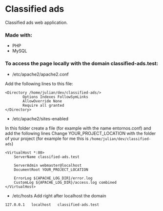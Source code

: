 # Classified ads
Classified ads web application.

### Made with:
- PHP
- MySQL

### To access the page locally with the domain classified-ads.test:
- /etc/apache2/apache2.conf

Add the following lines to this file:
```
<Directory /home/julian/dev/classified-ads/>
        Options Indexes FollowSymLinks
        AllowOverride None
        Require all granted
</Directory>
```
- /etc/apache2/sites-enabled

In this folder create a file (for example with the name entornos.conf) and add the following lines
Change YOUR_PROJECT_LOCATION with the folder of your project (for example for me this is `/home/julian/dev/classified-ads`)
```
<VirtualHost *:80>
	ServerName classified-ads.test

	ServerAdmin webmaster@localhost
	DocumentRoot YOUR_PROJECT_LOCATION

	ErrorLog ${APACHE_LOG_DIR}/error.log
	CustomLog ${APACHE_LOG_DIR}/access.log combined
</VirtualHost>
```
- /etc/hosts
Add right after localhost the domain
```
127.0.0.1	localhost	classified-ads.test
```
